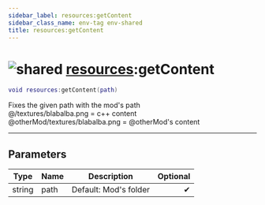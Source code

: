 ```yaml
---
sidebar_label: resources:getContent
sidebar_class_name: env-tag env-shared
title: resources:getContent
---
```


# <img src='/img/wiki/shared.png' alt='shared' classname='env-tag' /> [resources](../resources/README.md):getContent

```lua
void resources:getContent(path)
```

Fixes the given path with the mod's path<br/>@/textures/blabalba.png = c++ content<br/>@otherMod/textures/blabalba.png = @otherMod's content<br/>

-----------------
## Parameters

| Type   | Name | Description | Optional |
| ------ | ---- | ----------- | -------: |
| string | path | Default: Mod's folder | ✔ |
